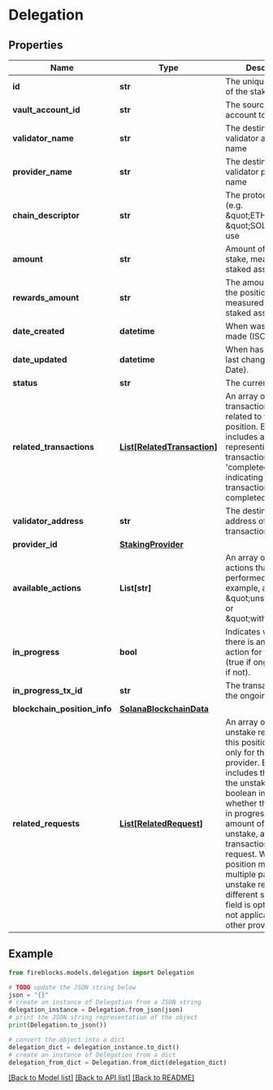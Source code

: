 # Delegation


## Properties

Name | Type | Description | Notes
------------ | ------------- | ------------- | -------------
**id** | **str** | The unique identifier of the staking position | 
**vault_account_id** | **str** | The source vault account to stake from | 
**validator_name** | **str** | The destination validator address name | 
**provider_name** | **str** | The destination validator provider name | 
**chain_descriptor** | **str** | The protocol identifier (e.g. \&quot;ETH\&quot;/ \&quot;SOL\&quot;) to use | 
**amount** | **str** | Amount of tokens to stake, measured in the staked asset unit. | 
**rewards_amount** | **str** | The amount staked in the position, measured in the staked asset unit. | 
**date_created** | **datetime** | When was the request made (ISO Date). | 
**date_updated** | **datetime** | When has the position last changed (ISO Date). | 
**status** | **str** | The current status. | 
**related_transactions** | [**List[RelatedTransaction]**](RelatedTransaction.md) | An array of transaction objects related to this position. Each object includes a &#39;txId&#39; representing the transaction ID and a &#39;completed&#39; boolean indicating if the transaction was completed. | 
**validator_address** | **str** | The destination address of the staking transaction. | 
**provider_id** | [**StakingProvider**](StakingProvider.md) |  | 
**available_actions** | **List[str]** | An array of available actions that can be performed. for example, actions like \&quot;unstake\&quot; or \&quot;withdraw\&quot;. | 
**in_progress** | **bool** | Indicates whether there is an ongoing action for this position (true if ongoing, false if not). | 
**in_progress_tx_id** | **str** | The transaction ID of the ongoing request | [optional] 
**blockchain_position_info** | [**SolanaBlockchainData**](SolanaBlockchainData.md) |  | 
**related_requests** | [**List[RelatedRequest]**](RelatedRequest.md) | An array of partial unstake requests for this position, relevant only for the Lido provider. Each object includes the status of the unstake request, a boolean indicating whether the action is in progress, the amount of tokens to unstake, and the transaction ID of the request. With Lido, a position may have multiple partial unstake requests in different states. This field is optional and not applicable for other providers. | [optional] 

## Example

```python
from fireblocks.models.delegation import Delegation

# TODO update the JSON string below
json = "{}"
# create an instance of Delegation from a JSON string
delegation_instance = Delegation.from_json(json)
# print the JSON string representation of the object
print(Delegation.to_json())

# convert the object into a dict
delegation_dict = delegation_instance.to_dict()
# create an instance of Delegation from a dict
delegation_from_dict = Delegation.from_dict(delegation_dict)
```
[[Back to Model list]](../README.md#documentation-for-models) [[Back to API list]](../README.md#documentation-for-api-endpoints) [[Back to README]](../README.md)


